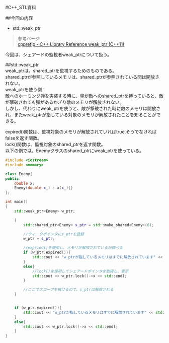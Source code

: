#C++_STL資料  

##今回の内容
* std::weak_ptr

>参考ページ  
>[cpprefjp - C++ Library Reference  weak_ptr (C++11)](http://cpprefjp.github.io/reference/memory/weak_ptr.html)  

今回は、シェアードの監視者weak_ptrについて扱う。  


##std::weak_ptr  
weak\_ptrは、shared\_ptrを監視するためのものである。  
shared\_ptrが参照しているメモリは、shared\_ptrが参照されている間は開放されない。  
weak\_ptrを使う例：  
敵へのホーミング弾を実装する時に、弾が敵へのshared\_ptrを持っていると、敵が撃破されても弾があるかぎり敵のメモリが解放されない。  
しかし、代わりにweak\_ptrを使うと、敵が撃破された時に敵のメモリは開放され、またweak\_ptrが指している対象のメモリが解放されたことを知ることができる。  

expired()関数は、監視対象のメモリが解放されていればtrue,そうでなければfalseを返す関数。  
lock()関数は、監視対象のshared\_ptrを返す関数。  
以下の例では、Enemyクラスのshared\_ptrにweak\_ptrを使っている。  

```cpp
#include <iostream>
#include <memory>

class Enemy{
public:
	double x;
	Enemy(double x_) : x(x_){}
};

int main()
{
	std::weak_ptr<Enemy> w_ptr;

	{
		std::shared_ptr<Enemy> s_ptr = std::make_shared<Enemy>(6);

		//ウィークポインタにs_ptrを登録
		w_ptr = s_ptr;

		//expried()を使用し、メモリが解放されているか調べる
		if (w_ptr.expired()){
			std::cout << "w_ptrが指しているメモリはすでに解放されています" << std::endl;
		}
		else{
			//lock()を使用してシェアードポインタを取得し、表示
			std::cout << w_ptr.lock()->x << std::endl;
		}

		//ここでスコープを抜けるので、s_ptrは解放される
	}


	if (w_ptr.expired()){
		std::cout << "w_ptrが指しているメモリはすでに解放されています" << std::endl;
	}
	else{
		std::cout << w_ptr.lock()->x << std::endl;
	}
}
```
